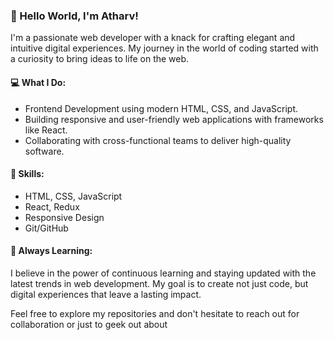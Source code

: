 
### 👋 Hello World, I'm Atharv!

I'm a passionate web developer with a knack for crafting elegant and intuitive digital experiences. My journey in the world of coding started with a curiosity to bring ideas to life on the web.

#### 💻 What I Do:
- Frontend Development using modern HTML, CSS, and JavaScript.
- Building responsive and user-friendly web applications with frameworks like React.
- Collaborating with cross-functional teams to deliver high-quality software.

#### 🚀 Skills:
- HTML, CSS, JavaScript
- React, Redux
- Responsive Design
- Git/GitHub


#### 🌱 Always Learning:
I believe in the power of continuous learning and staying updated with the latest trends in web development. My goal is to create not just code, but digital experiences that leave a lasting impact.



Feel free to explore my repositories and don't hesitate to reach out for collaboration or just to geek out about 

<!---
Atharv-13/Atharv-13 is a ✨ special ✨ repository because its `README.md` (this file) appears on your GitHub profile.
You can click the Preview link to take a look at your changes.
--->
